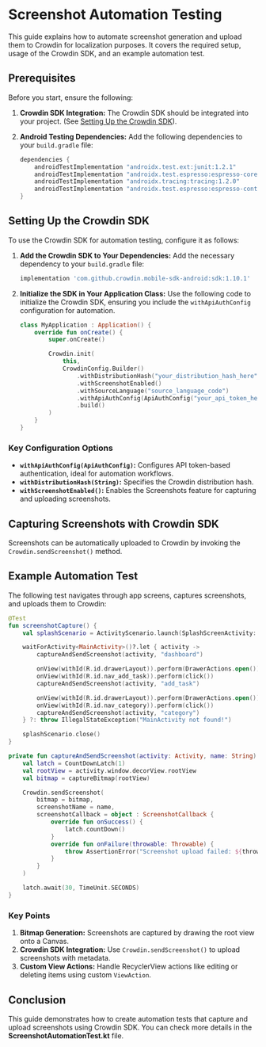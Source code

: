 
# Screenshot Automation Testing

This guide explains how to automate screenshot generation and upload them to Crowdin for localization purposes. It covers the required setup, usage of the Crowdin SDK, and an example automation test.

## Prerequisites

Before you start, ensure the following:

1. **Crowdin SDK Integration:** The Crowdin SDK should be integrated into your project. (See [Setting Up the Crowdin SDK](#setting-up-the-crowdin-sdk)).
2. **Android Testing Dependencies:** Add the following dependencies to your `build.gradle` file:

   ```groovy
   dependencies {
       androidTestImplementation "androidx.test.ext:junit:1.2.1"
       androidTestImplementation "androidx.test.espresso:espresso-core:3.6.1"
       androidTestImplementation "androidx.tracing:tracing:1.2.0"
       androidTestImplementation "androidx.test.espresso:espresso-contrib:3.6.1"
   }
   ```

## Setting Up the Crowdin SDK

To use the Crowdin SDK for automation testing, configure it as follows:

1. **Add the Crowdin SDK to Your Dependencies:**
   Add the necessary dependency to your `build.gradle` file:

   ```groovy
   implementation 'com.github.crowdin.mobile-sdk-android:sdk:1.10.1'
   ```

2. **Initialize the SDK in Your Application Class:**
   Use the following code to initialize the Crowdin SDK, ensuring you include the `withApiAuthConfig` configuration for automation.

   ```kotlin
   class MyApplication : Application() {
       override fun onCreate() {
           super.onCreate()

           Crowdin.init(
               this,
               CrowdinConfig.Builder()
                   .withDistributionHash("your_distribution_hash_here")
                   .withScreenshotEnabled()
                   .withSourceLanguage("source_language_code")
                   .withApiAuthConfig(ApiAuthConfig("your_api_token_here"))
                   .build()
           )
       }
   }
   ```

### Key Configuration Options
- **`withApiAuthConfig(ApiAuthConfig)`:** Configures API token-based authentication, ideal for automation workflows.
- **`withDistributionHash(String)`:** Specifies the Crowdin distribution hash.
- **`withScreenshotEnabled()`:** Enables the Screenshots feature for capturing and uploading screenshots.

## Capturing Screenshots with Crowdin SDK

Screenshots can be automatically uploaded to Crowdin by invoking the `Crowdin.sendScreenshot()` method.

## Example Automation Test

The following test navigates through app screens, captures screenshots, and uploads them to Crowdin:

```kotlin
@Test
fun screenshotCapture() {
    val splashScenario = ActivityScenario.launch(SplashScreenActivity::class.java)

    waitForActivity<MainActivity>()?.let { activity ->
        captureAndSendScreenshot(activity, "dashboard")

        onView(withId(R.id.drawerLayout)).perform(DrawerActions.open())
        onView(withId(R.id.nav_add_task)).perform(click())
        captureAndSendScreenshot(activity, "add_task")

        onView(withId(R.id.drawerLayout)).perform(DrawerActions.open())
        onView(withId(R.id.nav_category)).perform(click())
        captureAndSendScreenshot(activity, "category")
    } ?: throw IllegalStateException("MainActivity not found!")

    splashScenario.close()
}

private fun captureAndSendScreenshot(activity: Activity, name: String) {
    val latch = CountDownLatch(1)
    val rootView = activity.window.decorView.rootView
    val bitmap = captureBitmap(rootView)

    Crowdin.sendScreenshot(
        bitmap = bitmap,
        screenshotName = name,
        screenshotCallback = object : ScreenshotCallback {
            override fun onSuccess() {
                latch.countDown()
            }
            override fun onFailure(throwable: Throwable) {
                throw AssertionError("Screenshot upload failed: ${throwable.message}")
            }
        }
    )

    latch.await(30, TimeUnit.SECONDS)
}
```

### Key Points
1. **Bitmap Generation:** Screenshots are captured by drawing the root view onto a Canvas.
2. **Crowdin SDK Integration:** Use `Crowdin.sendScreenshot()` to upload screenshots with metadata.
3. **Custom View Actions:** Handle RecyclerView actions like editing or deleting items using custom `ViewAction`.

## Conclusion

This guide demonstrates how to create automation tests that capture and upload screenshots using Crowdin SDK. You can check more details in the **ScreenshotAutomationTest.kt** file.
